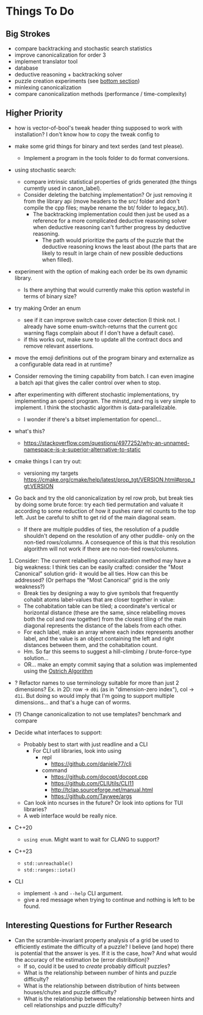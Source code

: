 # Things To Do

## Big Strokes

- compare backtracking and stochastic search statistics
- improve canonicalization for order 3
- implement translator tool
- database
- deductive reasoning + backtracking solver
- puzzle creation experiments (see [bottom section](#interesting-questions-for-further-research))
- minlexing canonicalization
- compare canonicalization methods (performance / time-complexity)

## Higher Priority

- how is vector-of-bool's tweak header thing supposed to work with installation? I don't know how to copy the tweak config to 

- make some grid things for binary and text serdes (and test please).
  - Implement a program in the tools folder to do format conversions.

- using stochastic search:
  - compare intrinsic statistical properties of grids generated (the things currently used in canon\_label).
  - Consider deleting the batching implementation? Or just removing it from the library api (move headers to the src/ folder and don't compile the cpp files; maybe rename the bt/ folder to legacy\_bt/).
    - The backtracking implementation could then just be used as a reference for a more complicated deductive reasoning solver when deductive reasoning can't further progress by deductive reasoning.
      - The path would prioritize the parts of the puzzle that the deductive reasoning knows the least about (the parts that are likely to result in large chain of new possible deductions when filled).

- experiment with the option of making each order be its own dynamic library.
  - Is there anything that would currently make this option wasteful in terms of binary size?
- try making Order an enum
  - see if it can improve switch case cover detection (I think not. I already have some enum-switch-returns that the current gcc warning flags complain about if I don't have a default case).
  - if this works out, make sure to update all the contract docs and remove relevant assertions.
- move the emoji definitions out of the program binary and externalize as a configurable data read in at runtime?
- Consider removing the timing capability from batch. I can even imagine a batch api that gives the caller control over when to stop.

- after experimenting with different stochastic implementations, try implementing an opencl program. The minstd_rand rng is very simple to implement. I think the stochastic algorithm is data-parallelizable.
  - I wonder if there's a bitset implementation for opencl...

- what's this?
  - https://stackoverflow.com/questions/4977252/why-an-unnamed-namespace-is-a-superior-alternative-to-static

- cmake things I can try out:
  - versioning my targets https://cmake.org/cmake/help/latest/prop_tgt/VERSION.html#prop_tgt:VERSION

- Go back and try the old canonicalization by rel row prob, but break ties by doing some brute force: try each tied permutation and valuate it according to some reduction of how it pushes rarer rel counts to the top left. Just be careful to shift to get rid of the main diagonal seam.
  - If there are multiple puddles of ties, the resolution of a puddle shouldn't depend on the resolution of any other puddle- only on the non-tied rows/columns. A consequence of this is that this resolution algorithm will not work if there are no non-tied rows/columns.

1. Consider: The current relabelling canonicalization method may have a big weakness: I think ties can be easily crafted: consider the "Most Canonical" solution grid- it would be all ties. How can this be addressed? (Or perhaps the "Most Canonical" grid is the only weakness?)
    - Break ties by designing a way to give symbols that frequently cohabit atoms label-values that are closer together in value:
    - The cohabitation table can be tiled; a coordinate's vertical or horizontal distance (these are the same, since relabelling moves both the col and row together) from the closest tiling of the main diagonal represents the distance of the labels from each other.
    - For each label, make an array where each index represents another label, and the value is an object containing the left and right distances between them, and the cohabitation count.
    - Hm. So far this seems to suggest a hill-climbing / brute-force-type solution...
    - OR... make an empty commit saying that a solution was implemented using the [Ostrich Algorithm](https://en.wikipedia.org/wiki/Ostrich_algorithm)

- ? Refactor names to use terminology suitable for more than just 2 dimensions? Ex. in 2D: row -> `d0i` (as in "dimension-zero index"), col -> `d1i`. But doing so would imply that I'm going to support multiple dimensions... and that's a huge can of worms.

- (?) Change canonicalization to not use templates? benchmark and compare
- Decide what interfaces to support:
  - Probably best to start with just readline and a CLI
    - For CLI util libraries, look into using
      - repl
        - https://github.com/daniele77/cli
      - command
        - https://github.com/docopt/docopt.cpp
        - https://github.com/CLIUtils/CLI11
        - http://tclap.sourceforge.net/manual.html
        - https://github.com/Taywee/args
  - Can look into ncurses in the future? Or look into options for TUI libraries?
  - A web interface would be really nice.
- C++20
  - `using enum`. Might want to wait for CLANG to support?
- C++23
  - `std::unreachable()`
  - `std::ranges::iota()`
- CLI
  - implement `-h` and `--help` CLI argument.
  - give a red message when trying to continue and nothing is left to be found.

## Interesting Questions for Further Research

- Can the scramble-invariant property analysis of a grid be used to efficiently estimate the difficulty of a puzzle? I believe (and hope) there is potential that the answer is yes. If it is the case, how? And what would the accuracy of the estimation be (error distribution)?
  - If so, could it be used to _create_ probably difficult puzzles?
  - What is the relationship between number of hints and puzzle difficulty?
  - What is the relationship between distribution of hints between houses/chutes and puzzle difficulty?
  - What is the relationship between the relationship between hints and cell relationships and puzzle difficulty?

